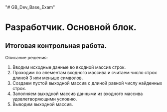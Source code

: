 "# GB_Dev_Base_Exam" 

# Разработчик. Основной блок. #

## Итоговая контрольная работа. #

Описание решения:
1. Вводим исходные данные во входной массив строк.
2. Проходим по элементам входного массива и считаем число строк длиной 3 или меньше символов.
3. Создаем пустой выходной массив с длиной равной числу найденных строк.
4. Заполняем выходной массив данными из входного массива удовлетворяющими условию.
5. Выводим выходной массив.